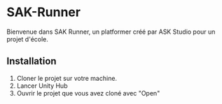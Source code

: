 # SAK-Runner

Bienvenue dans SAK Runner, un platformer créé par ASK Studio pour un projet d'école.

<h2>Installation</h2>

<ol>
  <li> Cloner le projet sur votre machine. </li>
  <li> Lancer Unity Hub </li>
  <li> Ouvrir le projet que vous avez cloné avec "Open" </li>
 </ol>
